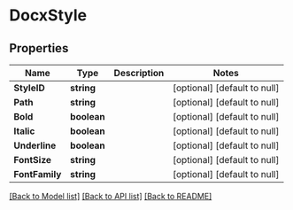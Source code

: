 # DocxStyle

## Properties
Name | Type | Description | Notes
------------ | ------------- | ------------- | -------------
**StyleID** | **string** |  | [optional] [default to null]
**Path** | **string** |  | [optional] [default to null]
**Bold** | **boolean** |  | [optional] [default to null]
**Italic** | **boolean** |  | [optional] [default to null]
**Underline** | **boolean** |  | [optional] [default to null]
**FontSize** | **string** |  | [optional] [default to null]
**FontFamily** | **string** |  | [optional] [default to null]

[[Back to Model list]](../README.md#documentation-for-models) [[Back to API list]](../README.md#documentation-for-api-endpoints) [[Back to README]](../README.md)


